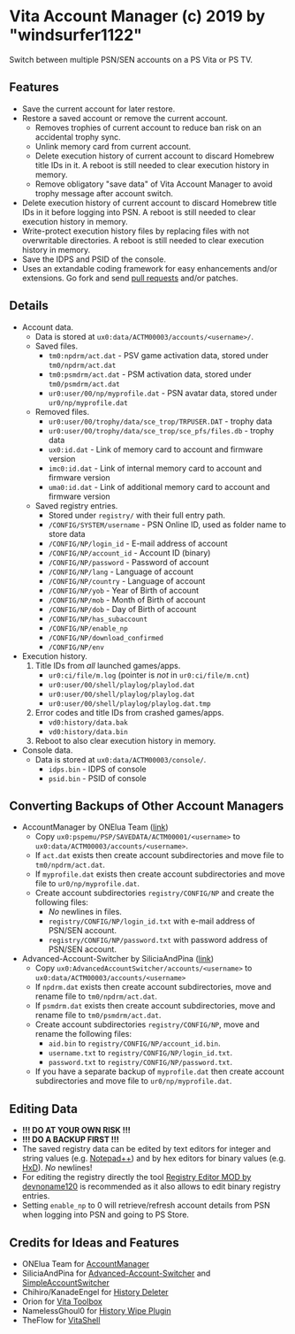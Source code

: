 # Vita Account Manager (c) 2019 by "windsurfer1122"
Switch between multiple PSN/SEN accounts on a PS Vita or PS TV.

## Features
* Save the current account for later restore.
* Restore a saved account or remove the current account.
  * Removes trophies of current account to reduce ban risk on an accidental trophy sync.
  * Unlink memory card from current account.
  * Delete execution history of current account to discard Homebrew title IDs in it.
    A reboot is still needed to clear execution history in memory.
  * Remove obligatory "save data" of Vita Account Manager to avoid trophy message after account switch.
* Delete execution history of current account to discard Homebrew title IDs in it before logging into PSN.
  A reboot is still needed to clear execution history in memory.
* Write-protect execution history files by replacing files with not overwritable directories.
  A reboot is still needed to clear execution history in memory.
* Save the IDPS and PSID of the console.
* Uses an extandable coding framework for easy enhancements and/or extensions. Go fork and send [pull requests][11] and/or patches.

## Details
* Account data.
  * Data is stored at `ux0:data/ACTM00003/accounts/<username>/`.
  * Saved files.
    * `tm0:npdrm/act.dat` - PSV game activation data, stored under `tm0/npdrm/act.dat`
    * `tm0:psmdrm/act.dat` - PSM activation data, stored under `tm0/psmdrm/act.dat`
    * `ur0:user/00/np/myprofile.dat` - PSN avatar data, stored under `ur0/np/myprofile.dat`
  * Removed files.
    * `ur0:user/00/trophy/data/sce_trop/TRPUSER.DAT` - trophy data
    * `ur0:user/00/trophy/data/sce_trop/sce_pfs/files.db` - trophy data
    * `ux0:id.dat` - Link of memory card to account and firmware version
    * `imc0:id.dat` - Link of internal memory card to account and firmware version
    * `uma0:id.dat` - Link of additional memory card to account and firmware version
  * Saved registry entries.
    * Stored under `registry/` with their full entry path.
    * `/CONFIG/SYSTEM/username` - PSN Online ID, used as folder name to store data
    * `/CONFIG/NP/login_id` - E-mail address of account
    * `/CONFIG/NP/account_id` - Account ID (binary)
    * `/CONFIG/NP/password` - Password of account
    * `/CONFIG/NP/lang` - Language of account
    * `/CONFIG/NP/country` - Language of account
    * `/CONFIG/NP/yob` - Year of Birth of account
    * `/CONFIG/NP/mob` - Month of Birth of account
    * `/CONFIG/NP/dob` - Day of Birth of account
    * `/CONFIG/NP/has_subaccount`
    * `/CONFIG/NP/enable_np`
    * `/CONFIG/NP/download_confirmed`
    * `/CONFIG/NP/env`
* Execution history.
  1. Title IDs from *all* launched games/apps.
     * `ur0:ci/file/m.log` (pointer is *not* in `ur0:ci/file/m.cnt`)
     * `ur0:user/00/shell/playlog/playlod.dat`
     * `ur0:user/00/shell/playlog/playlog.dat`
     * `ur0:user/00/shell/playlog/playlog.dat.tmp`
  2. Error codes and title IDs from crashed games/apps.
     * `vd0:history/data.bak`
     * `vd0:history/data.bin`
  3. Reboot to also clear execution history in memory.
* Console data.
  * Data is stored at `ux0:data/ACTM00003/console/`.
    * `idps.bin` - IDPS of console
    * `psid.bin` - PSID of console

## Converting Backups of Other Account Managers
* AccountManager by ONElua Team ([link][1])
  * Copy `ux0:pspemu/PSP/SAVEDATA/ACTM00001/<username>` to `ux0:data/ACTM00003/accounts/<username>`.
  * If `act.dat` exists then create account subdirectories and move file to `tm0/npdrm/act.dat`.
  * If `myprofile.dat` exists then create account subdirectories and move file to `ur0/np/myprofile.dat`.
  * Create account subdirectories `registry/CONFIG/NP` and create the following files:
    * *No* newlines in files.
    * `registry/CONFIG/NP/login_id.txt` with e-mail address of PSN/SEN account.
    * `registry/CONFIG/NP/password.txt` with password address of PSN/SEN account.
* Advanced-Account-Switcher by SiliciaAndPina ([link][2])
  * Copy `ux0:AdvancedAccountSwitcher/accounts/<username>` to `ux0:data/ACTM00003/accounts/<username>`
  * If `npdrm.dat` exists then create account subdirectories, move and rename file to `tm0/npdrm/act.dat`.
  * If `psmdrm.dat` exists then create account subdirectories, move and rename file to `tm0/psmdrm/act.dat`.
  * Create account subdirectories `registry/CONFIG/NP`, move and rename the following files:
    * `aid.bin` to `registry/CONFIG/NP/account_id.bin`.
    * `username.txt` to `registry/CONFIG/NP/login_id.txt`.
    * `password.txt` to `registry/CONFIG/NP/password.txt`.
  * If you have a separate backup of `myprofile.dat` then create account subdirectories and move file to `ur0/np/myprofile.dat`.

## Editing Data
* **!!! DO AT YOUR OWN RISK !!!**
* **!!! DO A BACKUP FIRST !!!**
* The saved registry data can be edited by text editors for integer and string values (e.g. [Notepad++][3]) and by hex editors for binary values (e.g. [HxD][4]).
  *No* newlines!
* For editing the registry directly the tool [Registry Editor MOD by devnoname120][5] is recommended as it also allows to edit binary registry entries.
* Setting `enable_np` to 0 will retrieve/refresh account details from PSN when logging into PSN and going to PS Store.

## Credits for Ideas and Features
* ONElua Team for [AccountManager][1]
* SiliciaAndPina for [Advanced-Account-Switcher][2] and [SimpleAccountSwitcher][6]
* Chihiro/KanadeEngel for [History Deleter][7]
* Orion for [Vita Toolbox][8]
* NamelessGhoul0 for [History Wipe Plugin][9]
* TheFlow for [VitaShell][10]

[1]: https://github.com/ONElua/AccountManager "AccountManager by ONElua Team"
[2]: https://bitbucket.org/SilicaAndPina/advanced-account-switcher/ "Advanced-Account-Switcher by SiliciaAndPina"
[3]: https://notepad-plus-plus.org/ "Notepad++ Text Editor"
[4]: https://mh-nexus.de/en/hxd/ "HxD Hex Editor"
[5]: https://github.com/devnoname120/RegistryEditorMOD "Registry Editor MOD by devnoname120"
[6]: https://bitbucket.org/SilicaAndPina/simpleaccountswitcher/ "SimpleAccountSwitcher by SiliciaAndPina"
[7]: https://github.com/KanadeEngel/PS-Vita/tree/master/history_deleter "History Deleter by Chihiro/KanadeEngel"
[8]: http://www.psx-place.com/threads/vita-toolbox-v-0-2-new-functions-added-by-orion.10457/ "Vita Toolbox by Orion"
[9]: https://github.com/NamelessGhoul0/history_wipe "History Wipe Plugin by NamelessGhoul0"
[10]: https://github.com/TheOfficialFloW/VitaShell "VitaShell by TheFlow"
[11]: https://guides.github.com/activities/hello-world/ "GitHub Guide"
